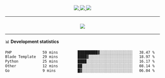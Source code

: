 <h3 align="center">
  <a href="https://github.com/hwalker928">
      <img src="https://img.shields.io/github/followers/hwalker928?label=Followers&style=for-the-badge&color=lightblue">
  </a>
  <a href="https://harryw.link/discord" alt="Discord">
      <img src="https://img.shields.io/discord/738451951758606336?label=discord&style=for-the-badge&color=lightblue"/>
  </a>
  <a href="https://harryw.link/sparked" alt="Sparked Host">
      <img src="https://img.shields.io/static/v1?label=Sponsor&message=Sparked%20Host&color=yellow&style=for-the-badge"/>
  </a>
</h3>

<hr>


<h3 align="center">
  <a href="https://github.com/hwalker928">
      <img src="https://github-profile-trophy.vercel.app/?username=hwalker928&no-bg=true&no-frame=true">
  </a>
</h3>


<hr>

📊 **Development statistics**

<!--START_SECTION:waka-->

```txt
PHP              59 mins         █████████▓░░░░░░░░░░░░░░░   38.47 %
Blade Template   29 mins         ████▓░░░░░░░░░░░░░░░░░░░░   18.97 %
Python           25 mins         ████░░░░░░░░░░░░░░░░░░░░░   16.17 %
Other            12 mins         ██░░░░░░░░░░░░░░░░░░░░░░░   08.14 %
Go               9 mins          █▓░░░░░░░░░░░░░░░░░░░░░░░   06.04 %
```

<!--END_SECTION:waka-->
